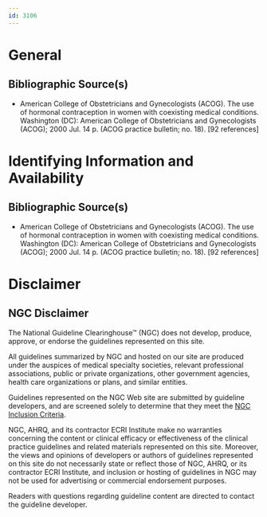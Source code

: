 ```yaml
---
id: 3106
---
```


# General

## Bibliographic Source(s)

- American College of Obstetricians and Gynecologists (ACOG). The use of hormonal contraception in women with coexisting medical conditions. Washington (DC): American College of Obstetricians and Gynecologists (ACOG); 2000 Jul. 14 p. (ACOG practice bulletin; no. 18). [92 references]

# Identifying Information and Availability

## Bibliographic Source(s)

- American College of Obstetricians and Gynecologists (ACOG). The use of hormonal contraception in women with coexisting medical conditions. Washington (DC): American College of Obstetricians and Gynecologists (ACOG); 2000 Jul. 14 p. (ACOG practice bulletin; no. 18). [92 references]

# Disclaimer

## NGC Disclaimer

The National Guideline Clearinghouse™ (NGC) does not develop, produce, approve, or endorse the guidelines represented on this site.

All guidelines summarized by NGC and hosted on our site are produced under the auspices of medical specialty societies, relevant professional associations, public or private organizations, other government agencies, health care organizations or plans, and similar entities.

Guidelines represented on the NGC Web site are submitted by guideline developers, and are screened solely to determine that they meet the [NGC Inclusion Criteria](/help-and-about/summaries/inclusion-criteria).

NGC, AHRQ, and its contractor ECRI Institute make no warranties concerning the content or clinical efficacy or effectiveness of the clinical practice guidelines and related materials represented on this site. Moreover, the views and opinions of developers or authors of guidelines represented on this site do not necessarily state or reflect those of NGC, AHRQ, or its contractor ECRI Institute, and inclusion or hosting of guidelines in NGC may not be used for advertising or commercial endorsement purposes.

Readers with questions regarding guideline content are directed to contact the guideline developer.

